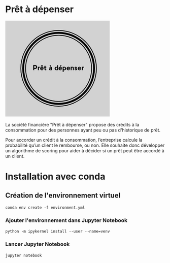# Prêt à dépenser

![Prêt à dépenser](images/pret_a_depenser.png)

La société financière "Prêt à dépenser" propose des crédits à la consommation pour des personnes ayant peu ou pas d'historique de prêt.

Pour accorder un crédit à la consommation, l’entreprise calcule la probabilité qu’un client le rembourse, ou non. Elle souhaite donc développer un algorithme de scoring pour aider à décider si un prêt peut être accordé à un client.


# Installation avec conda
## Création de l'environnement virtuel
```
conda env create -f environment.yml
```

### Ajouter l'environnement dans Jupyter Notebook

```
python -m ipykernel install --user --name=venv
```

### Lancer Jupyter Notebook

```
jupyter notebook
```
